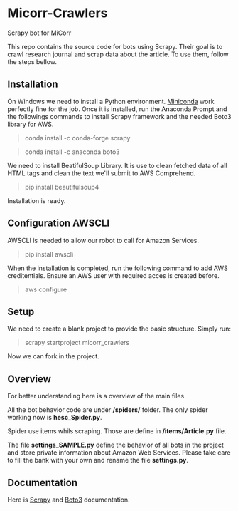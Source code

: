 # Micorr-Crawlers
Scrapy bot for MiCorr

This repo contains the source code for bots using Scrapy. Their goal is to crawl research journal and scrap data about the article.
To use them, follow the steps bellow.

## Installation
On Windows we need to install a Python environment. [Miniconda](https://conda.io/miniconda.html) work perfectly fine for the job.
Once it is installed, run the Anaconda Prompt and the followings commands to install Scrapy framework and the needed Boto3 library for AWS.

> conda install -c conda-forge scrapy 

> conda install -c anaconda boto3 

We need to install BeatifulSoup Library. It is use to clean fetched data of all HTML tags and clean the text we'll submit to AWS Comprehend.

> pip install beautifulsoup4

Installation is ready.

## Configuration AWSCLI
AWSCLI is needed to allow our robot to call for Amazon Services.

> pip install awscli

When the installation is completed, run the following command to add AWS creditentials. Ensure an AWS user with required acces is  created before.

> aws configure

## Setup
We need to create a blank project to provide the basic structure. Simply run:

> scrapy startproject micorr_crawlers

Now we can fork in the project.

## Overview
For better understanding here is a overview of the main files.

All the bot behavior code are under **/spiders/** folder. The only spider working now is **hesc_Spider.py**.

Spider use items whils scraping. Those are define in **/items/Article.py** file.

The file **settings_SAMPLE.py** define the behavior of all bots in the project and store private information about Amazon Web Services.
Please take care to fill the bank with your own and rename the file **settings.py**.

## Documentation
Here is [Scrapy](https://doc.scrapy.org/en/latest/index.html) and [Boto3](https://boto3.readthedocs.io/en/latest/) documentation.


